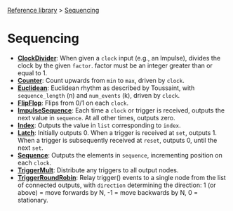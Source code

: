 [Reference library](../index.md) > [Sequencing](index.md)

# Sequencing

- **[ClockDivider](clockdivider/index.md)**: When given a `clock` input (e.g., an Impulse), divides the clock by the given `factor`. factor must be an integer greater than or equal to 1.
- **[Counter](counter/index.md)**: Count upwards from `min` to `max`, driven by `clock`.
- **[Euclidean](euclidean/index.md)**: Euclidean rhythm as described by Toussaint, with `sequence_length` (n) and `num_events` (k), driven by `clock`.
- **[FlipFlop](flipflop/index.md)**: Flips from 0/1 on each `clock`.
- **[ImpulseSequence](impulsesequence/index.md)**: Each time a `clock` or trigger is received, outputs the next value in `sequence`. At all other times, outputs zero.
- **[Index](index/index.md)**: Outputs the value in `list` corresponding to `index`.
- **[Latch](latch/index.md)**: Initially outputs 0. When a trigger is received at `set`, outputs 1. When a trigger is subsequently received at `reset`, outputs 0, until the next `set`.
- **[Sequence](sequence/index.md)**: Outputs the elements in `sequence`, incrementing position on each `clock`.
- **[TriggerMult](triggermult/index.md)**: Distribute any triggers to all output nodes.
- **[TriggerRoundRobin](triggerroundrobin/index.md)**: Relay trigger() events to a single node from the list of connected outputs, with `direction` determining the direction: 1 (or above) = move forwards by N, -1 = move backwards by N, 0 = stationary.
